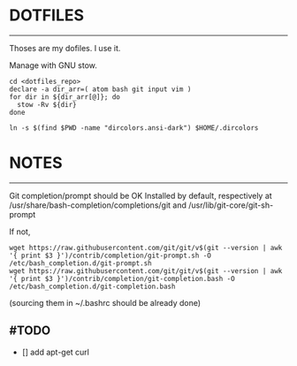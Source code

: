 # DOTFILES
---------------

Thoses are my dofiles. I use it.

Manage with GNU stow.

```
cd <dotfiles_repo>
declare -a dir_arr=( atom bash git input vim )
for dir in ${dir_arr[@]}; do
  stow -Rv ${dir}
done

ln -s $(find $PWD -name "dircolors.ansi-dark") $HOME/.dircolors
```

# NOTES
---------------

Git completion/prompt should be OK 
Installed by default, respectively at
/usr/share/bash-completion/completions/git and
/usr/lib/git-core/git-sh-prompt

If not, 
```
wget https://raw.githubusercontent.com/git/git/v$(git --version | awk '{ print $3 }')/contrib/completion/git-prompt.sh -O /etc/bash_completion.d/git-prompt.sh
wget https://raw.githubusercontent.com/git/git/v$(git --version | awk '{ print $3 }')/contrib/completion/git-completion.bash -O /etc/bash_completion.d/git-completion.bash
```
(sourcing them in ~/.bashrc should be already done)


#TODO
---------------

- [] add apt-get curl
